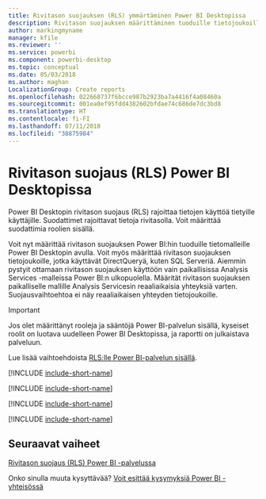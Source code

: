 ```yaml
---
title: Rivitason suojauksen (RLS) ymmärtäminen Power BI Desktopissa
description: Rivitason suojauksen määrittäminen tuoduille tietojoukoille ja DirectQuerylle Power BI Desktopissa.
author: markingmyname
manager: kfile
ms.reviewer: ''
ms.service: powerbi
ms.component: powerbi-desktop
ms.topic: conceptual
ms.date: 05/03/2018
ms.author: maghan
LocalizationGroup: Create reports
ms.openlocfilehash: 022668737f6bcce987b2923ba7a4416f4a08460a
ms.sourcegitcommit: 001ea0ef95fdd4382602bfdae74c686de7dc3bd8
ms.translationtype: HT
ms.contentlocale: fi-FI
ms.lasthandoff: 07/11/2018
ms.locfileid: "38875984"
---
```

# <a name="row-level-security-rls-with-power-bi-desktop"></a>Rivitason suojaus (RLS) Power BI Desktopissa
Power BI Desktopin rivitason suojaus (RLS) rajoittaa tietojen käyttöä tietyille käyttäjille. Suodattimet rajoittavat tietoja rivitasolla. Voit määrittää suodattimia roolien sisällä.

Voit nyt määrittää rivitason suojauksen Power BI:hin tuoduille tietomalleille Power BI Desktopin avulla. Voit myös määrittää rivitason suojauksen tietojoukoille, jotka käyttävät DirectQueryä, kuten SQL Serveriä. Aiemmin pystyit ottamaan rivitason suojauksen käyttöön vain paikallisissa Analysis Services -malleissa Power BI:n ulkopuolella. Määrität rivitason suojauksen paikalliselle mallille Analysis Servicesin reaaliaikaisia yhteyksiä varten. Suojausvaihtoehtoa ei näy reaaliaikaisen yhteyden tietojoukoille.

> [!IMPORTANT]
> Jos olet määrittänyt rooleja ja sääntöjä Power BI-palvelun sisällä, kyseiset roolit on luotava uudelleen Power BI Desktopissa, ja raportti on julkaistava palveluun.
> 
> 

Lue lisää vaihtoehdoista [RLS:lle Power BI-palvelun sisällä](service-admin-rls.md).

[!INCLUDE [include-short-name](./includes/rls-desktop-define-roles.md)]

[!INCLUDE [include-short-name](./includes/rls-desktop-view-as-roles.md)]

[!INCLUDE [include-short-name](./includes/rls-limitations.md)]

[!INCLUDE [include-short-name](./includes/rls-faq.md)]

## <a name="next-steps"></a>Seuraavat vaiheet
[Rivitason suojaus (RLS) Power BI -palvelussa](service-admin-rls.md)  

Onko sinulla muuta kysyttävää? [Voit esittää kysymyksiä Power BI -yhteisössä](http://community.powerbi.com/)


